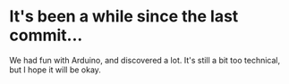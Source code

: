 # It's been a while since the last commit...

We had fun with Arduino, and discovered a lot. It's still a bit too technical, but I hope it will be okay.